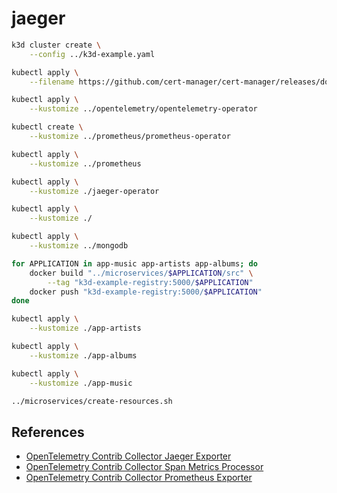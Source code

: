 # jaeger

```sh
k3d cluster create \
    --config ../k3d-example.yaml

kubectl apply \
    --filename https://github.com/cert-manager/cert-manager/releases/download/v1.8.2/cert-manager.yaml

kubectl apply \
    --kustomize ../opentelemetry/opentelemetry-operator

kubectl create \
    --kustomize ../prometheus/prometheus-operator

kubectl apply \
    --kustomize ../prometheus

kubectl apply \
    --kustomize ./jaeger-operator

kubectl apply \
    --kustomize ./
```

```sh
kubectl apply \
    --kustomize ../mongodb

for APPLICATION in app-music app-artists app-albums; do
    docker build "../microservices/$APPLICATION/src" \
        --tag "k3d-example-registry:5000/$APPLICATION"
    docker push "k3d-example-registry:5000/$APPLICATION"
done

kubectl apply \
    --kustomize ./app-artists

kubectl apply \
    --kustomize ./app-albums

kubectl apply \
    --kustomize ./app-music
```

```sh
../microservices/create-resources.sh
```

## References

* [OpenTelemetry Contrib Collector Jaeger Exporter](https://github.com/open-telemetry/opentelemetry-collector-contrib/tree/main/exporter/jaegerexporter)
* [OpenTelemetry Contrib Collector Span Metrics Processor](https://github.com/open-telemetry/opentelemetry-collector-contrib/tree/main/processor/spanmetricsprocessor)
* [OpenTelemetry Contrib Collector Prometheus Exporter](https://github.com/open-telemetry/opentelemetry-collector-contrib/tree/main/exporter/prometheusexporter)
